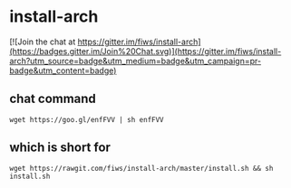 # install-arch

[![Join the chat at https://gitter.im/fiws/install-arch](https://badges.gitter.im/Join%20Chat.svg)](https://gitter.im/fiws/install-arch?utm_source=badge&utm_medium=badge&utm_campaign=pr-badge&utm_content=badge)

## chat command

```
wget https://goo.gl/enfFVV | sh enfFVV

```

## which is short for
```
wget https://rawgit.com/fiws/install-arch/master/install.sh && sh install.sh
```
